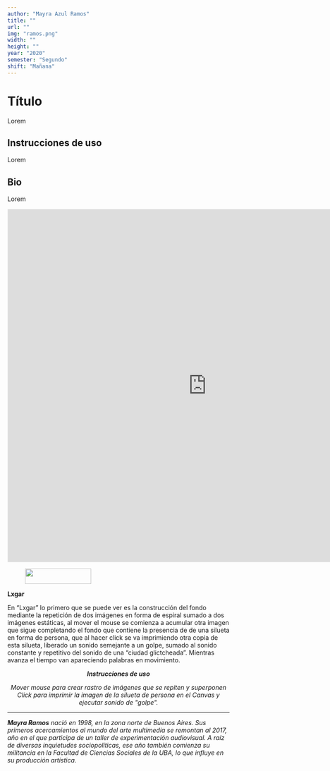 ```yaml
---
author: "Mayra Azul Ramos"
title: ""
url: ""
img: "ramos.png"
width: ""
height: ""
year: "2020"
semester: "Segundo"
shift: "Mañana"
---
```


<p></p>

# Título

Lorem 

## Instrucciones de uso 

Lorem

## Bio

Lorem

<!-- wp:html -->
<p align="center"><iframe width="900" height="800" frameborder="0" scrolling="no" style="width:900px; margin:0 auto!important;border: 1px solid #F2F2F3; z-index: 100;" src="https://editor.p5js.org/98mayram05.a/embed/d5UGK9Nhy"></iframe></p>
<!-- /wp:html -->

<!-- wp:image {"id":604,"align":"center","width":150,"height":35} -->
<div class="wp-block-image"><figure class="aligncenter is-resized"><img src="https://am1-lacabanne.atamvirtual.com.ar/wp-content/uploads/2020/12/usabilidad-AM12020-siMobile.png" alt="" class="wp-image-604" width="150" height="35"/></figure></div>
<!-- /wp:image -->

<!-- wp:paragraph -->
<p><strong>Lxgar</strong></p>
<!-- /wp:paragraph -->

<!-- wp:paragraph -->
<p>En “Lxgar” lo primero que se puede ver es la construcción del fondo mediante la repetición de dos imágenes en forma de espiral  sumado a dos imágenes estáticas,  al mover el mouse se comienza a acumular otra imagen que sigue completando el fondo que contiene  la presencia de de una silueta en forma  de persona, que al hacer  click se va imprimiendo otra copia de esta silueta,  liberado un sonido semejante a un golpe, sumado al sonido constante y repetitivo del sonido de una “ciudad glictcheada”. Mientras avanza el tiempo van apareciendo palabras en movimiento.</p>
<!-- /wp:paragraph -->

<!-- wp:paragraph {"align":"center"} -->
<p style="text-align:center"><strong><em>Instrucciones de uso</em></strong><em><br></em></p>
<!-- /wp:paragraph -->

<!-- wp:paragraph {"align":"center"} -->
<p style="text-align:center"><em>Mover mouse para crear rastro de imágenes que se repiten y superponen<br> Click para imprimir la imagen de la silueta de persona en el Canvas y ejecutar sonido de "golpe".</em></p>
<!-- /wp:paragraph -->

<!-- wp:html -->
<hr>
<!-- /wp:html -->

<!-- wp:paragraph -->
<p><strong><em>Mayra Ramos</em></strong><em> nació en 1998, en la zona norte de Buenos Aires. Sus primeros acercamientos al mundo del arte multimedia se remontan al 2017, año en el que participa de un taller de experimentación audiovisual. A raíz de diversas inquietudes sociopolíticas, ese año también comienza su militancia en la Facultad de Ciencias Sociales de la UBA, lo que influye en su producción artística.</em></p>
<!-- /wp:paragraph -->